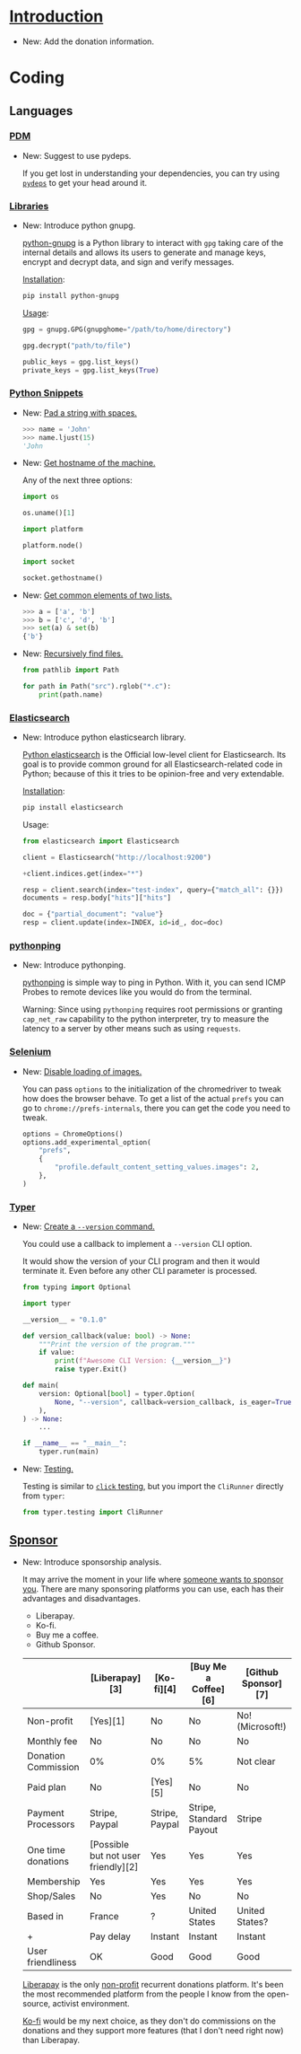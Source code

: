 # [Introduction](index.md)

* New: Add the donation information.

# Coding

## Languages

### [PDM](pdm.md)

* New: Suggest to use pydeps.

    If you get lost in understanding your dependencies, you can try using
    [`pydeps`](https://github.com/thebjorn/pydeps) to get your head around it.

### [Libraries](python_gnupg.md)

* New: Introduce python gnupg.

    [python-gnupg](https://github.com/vsajip/python-gnupg) is a Python library to
    interact with `gpg` taking care of the internal details and allows its users to
    generate and manage keys, encrypt and decrypt data, and sign and verify
    messages.
    
    [Installation](https://github.com/vsajip/python-gnupg#installing-from-pypi):
    
    ```bash
    pip install python-gnupg
    ```
    
    [Usage](https://gnupg.readthedocs.io/en/latest/#getting-started):
    
    ```python
    gpg = gnupg.GPG(gnupghome="/path/to/home/directory")
    
    gpg.decrypt("path/to/file")
    
    public_keys = gpg.list_keys()
    private_keys = gpg.list_keys(True)
    

### [Python Snippets](python_snippets.md)

* New: [Pad a string with spaces.](python_snippets.md#pad-a-string-with-spaces)

    ```python
    >>> name = 'John'
    >>> name.ljust(15)
    'John           '
    ```

* New: [Get hostname of the machine.](python_snippets.md#get-hostname-of-the-machine)

    Any of the next three options:
    
    ```python
    import os
    
    os.uname()[1]
    
    import platform
    
    platform.node()
    
    import socket
    
    socket.gethostname()
    ```

* New: [Get common elements of two lists.](python_snippets.md#get-common-elements-of-two-lists)

    ```python
    >>> a = ['a', 'b']
    >>> b = ['c', 'd', 'b']
    >>> set(a) & set(b)
    {'b'}
    ```

* New: [Recursively find files.](python_snippets.md#recursively-find-files)

    ```python
    from pathlib import Path
    
    for path in Path("src").rglob("*.c"):
        print(path.name)
    ```

### [Elasticsearch](python_elasticsearch.md)

* New: Introduce python elasticsearch library.

    [Python elasticsearch](https://elasticsearch-py.readthedocs.io/en/latest/) is
    the Official low-level client for Elasticsearch. Its goal is to provide common
    ground for all Elasticsearch-related code in Python; because of this it tries to
    be opinion-free and very extendable.
    
    [Installation](https://elasticsearch-py.readthedocs.io/en/latest/#installation):
    
    ```bash
    pip install elasticsearch
    ```
    
    Usage:
    
    ```python
    from elasticsearch import Elasticsearch
    
    client = Elasticsearch("http://localhost:9200")
    
    +client.indices.get(index="*")
    
    resp = client.search(index="test-index", query={"match_all": {}})
    documents = resp.body["hits"]["hits"]
    
    doc = {"partial_document": "value"}
    resp = client.update(index=INDEX, id=id_, doc=doc)
    ```

### [pythonping](pythonping.md)

* New: Introduce pythonping.

    [pythonping](https://github.com/alessandromaggio/pythonping) is simple way to
    ping in Python. With it, you can send ICMP Probes to remote devices like you
    would do from the terminal.
    
    Warning: Since using `pythonping` requires root permissions or granting
    `cap_net_raw` capability to the python interpreter, try to measure the latency
    to a server by other means such as using `requests`.

### [Selenium](selenium.md)

* New: [Disable loading of images.](selenium.md#disable-loading-of-images)

    You can pass `options` to the initialization of the chromedriver to tweak how
    does the browser behave. To get a list of the actual `prefs` you can go to
    `chrome://prefs-internals`, there you can get the code you need to tweak.
    
    ```python
    options = ChromeOptions()
    options.add_experimental_option(
        "prefs",
        {
            "profile.default_content_setting_values.images": 2,
        },
    )
    ```
    

### [Typer](typer.md)

* New: [Create a `--version` command.](typer.md#create-a---version-command-)

    You could use a callback to implement a `--version` CLI option.
    
    It would show the version of your CLI program and then it would terminate it.
    Even before any other CLI parameter is processed.
    
    ```python
    from typing import Optional
    
    import typer
    
    __version__ = "0.1.0"
    
    def version_callback(value: bool) -> None:
        """Print the version of the program."""
        if value:
            print(f"Awesome CLI Version: {__version__}")
            raise typer.Exit()
    
    def main(
        version: Optional[bool] = typer.Option(
            None, "--version", callback=version_callback, is_eager=True
        ),
    ) -> None:
        ...
    
    if __name__ == "__main__":
        typer.run(main)
    ```

* New: [Testing.](typer.md#testing)

    Testing is similar to [`click` testing](click.md#testing-click-applications),
    but you import the `CliRunner` directly from `typer`:
    
    ```python
    from typer.testing import CliRunner
    ```

## [Sponsor](sponsor.md)

* New: Introduce sponsorship analysis.

    It may arrive the moment in your life where
    [someone wants to sponsor you](https://github.com/lyz-code/yamlfix/issues/185#issuecomment-1329276169).
    There are many sponsoring platforms you can use, each has their advantages and
    disadvantages.
    
    - Liberapay.
    - Ko-fi.
    - Buy me a coffee.
    - Github Sponsor.
    
    |                     | [Liberapay][3]                      | [Ko-fi][4]     | [Buy Me a Coffee][6]    | [Github Sponsor][7] |
    | ------------------- | ----------------------------------- | -------------- | ----------------------- | ------------------- |
    | Non-profit          | [Yes][1]                            | No             | No                      | No! (Microsoft!)    |
    | Monthly fee         | No                                  | No             | No                      | No                  |
    | Donation Commission | 0%                                  | 0%             | 5%                      | Not clear           |
    | Paid plan           | No                                  | [Yes][5]       | No                      | No                  |
    | Payment Processors  | Stripe, Paypal                      | Stripe, Paypal | Stripe, Standard Payout | Stripe              |
    | One time donations  | [Possible but not user friendly][2] | Yes            | Yes                     | Yes                 |
    | Membership          | Yes                                 | Yes            | Yes                     | Yes                 |
    | Shop/Sales          | No                                  | Yes            | No                      | No                  |
    | Based in            | France                              | ?              | United States           | United States?      |
    +| Pay delay           | Instant                             | Instant        | Instant                 | Until 100$          |
     User friendliness   | OK                                  | Good           | Good                    | Good                |
    
    [Liberapay](https://en.liberapay.com) is the only
    [non-profit](https://en.liberapay.com/about/faq#differences) recurrent donations
    platform. It's been the most recommended platform from the people I know from
    the open-source, activist environment.
    
    [Ko-fi](https://ko-fi.com/) would be my next choice, as they don't do
    commissions on the donations and they support more features (that I don't need
    right now) than Liberapay.